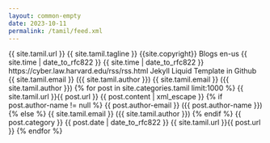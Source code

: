```yaml
---
layout: common-empty
date: 2023-10-11
permalink: /tamil/feed.xml
---
```

<rss version="2.0" xmlns:atom="https://www.w3.org/2005/Atom">
	<channel>
		<title>{{ site.tamil.title }}</title>
		<link>{{ site.tamil.url }}</link>
		<description>{{ site.tamil.tagline }}</description>
		<copyright>{{site.copyright}}</copyright>
		<category>Blogs</category>
		<language>en-us</language>
		<pubDate>{{ site.time | date_to_rfc822  }}</pubDate>
		<lastBuildDate>{{ site.time | date_to_rfc822  }}</lastBuildDate>
		<atom:link href="{{ site.tamil.url }}/feed.xml" rel="self" type="application/rss+xml" />
		<docs>https://cyber.law.harvard.edu/rss/rss.html</docs>
		<generator>Jekyll Liquid Template in Github</generator>		
		<managingEditor>{{ site.tamil.email }} ({{ site.tamil.author }})</managingEditor>
		<webMaster>{{ site.tamil.email }} ({{ site.tamil.author }})</webMaster>
		{% for post in site.categories.tamil limit:1000 %}
			<item>
				<title>{{ post.title | xml_escape }}</title>
				<link>{{ site.tamil.url }}{{ post.url }}</link>
				<description>{{ post.content | xml_escape }}</description>
			{% if post.author-name != null %}
				<author>{{ post.author-email }} ({{ post.author-name }})</author>
			{% else %}
				<author>{{ site.tamil.email }} ({{ site.tamil.author }})</author>
			{% endif %}
				<category>{{ post.category }}</category>
				<pubDate>{{ post.date | date_to_rfc822  }}</pubDate>
				<guid>{{ site.tamil.url }}{{ post.url }}</guid>
			</item>
		{% endfor %}
	</channel>
</rss>
